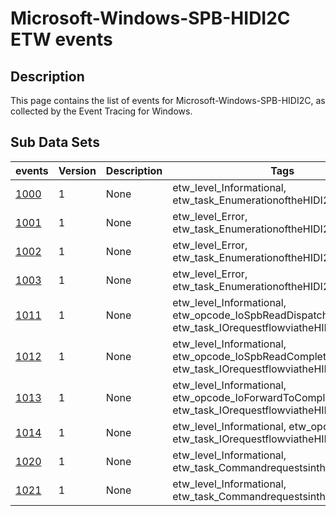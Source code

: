 # Microsoft-Windows-SPB-HIDI2C ETW events

## Description
This page contains the list of events for Microsoft-Windows-SPB-HIDI2C, as collected by the Event Tracing for Windows.

## Sub Data Sets
|events|Version|Description|Tags|
|---|---|---|---|
|[1000](events/event-1000_v1.md)|1|None|etw_level_Informational, etw_task_EnumerationoftheHIDI2Cdriver|
|[1001](events/event-1001_v1.md)|1|None|etw_level_Error, etw_task_EnumerationoftheHIDI2Cdriver|
|[1002](events/event-1002_v1.md)|1|None|etw_level_Error, etw_task_EnumerationoftheHIDI2Cdriver|
|[1003](events/event-1003_v1.md)|1|None|etw_level_Error, etw_task_EnumerationoftheHIDI2Cdriver|
|[1011](events/event-1011_v1.md)|1|None|etw_level_Informational, etw_opcode_IoSpbReadDispatch, etw_task_IOrequestflowviatheHIDI2Cdriver|
|[1012](events/event-1012_v1.md)|1|None|etw_level_Informational, etw_opcode_IoSpbReadComplete, etw_task_IOrequestflowviatheHIDI2Cdriver|
|[1013](events/event-1013_v1.md)|1|None|etw_level_Informational, etw_opcode_IoForwardToCompletionQueue, etw_task_IOrequestflowviatheHIDI2Cdriver|
|[1014](events/event-1014_v1.md)|1|None|etw_level_Informational, etw_opcode_Stop, etw_task_IOrequestflowviatheHIDI2Cdriver|
|[1020](events/event-1020_v1.md)|1|None|etw_level_Informational, etw_task_CommandrequestsintheHIDI2Cdriver|
|[1021](events/event-1021_v1.md)|1|None|etw_level_Informational, etw_task_CommandrequestsintheHIDI2Cdriver|
